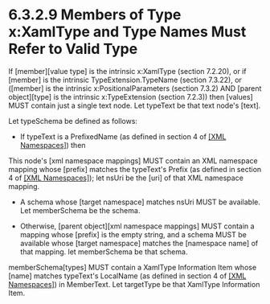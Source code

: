 <html dir="LTR" xmlns:mshelp="http://msdn.microsoft.com/mshelp" xmlns:ddue="http://ddue.schemas.microsoft.com/authoring/2003/5" xmlns:xlink="http://www.w3.org/1999/xlink" xmlns:tool="http://www.microsoft.com/tooltip"><body><input type="hidden" id="userDataCache" class="userDataStyle"><input type="hidden" id="hiddenScrollOffset"><img id="dropDownImage" style="display:none; height:0; width:0;" src="../local/drpdown.gif"><img id="dropDownHoverImage" style="display:none; height:0; width:0;" src="../local/drpdown_orange.gif"><img id="collapseImage" style="display:none; height:0; width:0;" src="../local/collapse.gif"><img id="expandImage" style="display:none; height:0; width:0;" src="../local/exp.gif"><img id="collapseAllImage" style="display:none; height:0; width:0;" src="../local/collall.gif"><img id="expandAllImage" style="display:none; height:0; width:0;" src="../local/expall.gif"><img id="copyImage" style="display:none; height:0; width:0;" src="../local/copycode.gif"><img id="copyHoverImage" style="display:none; height:0; width:0;" src="../local/copycodeHighlight.gif"><div id="header"><h1 class="heading">6.3.2.9 Members of Type x:XamlType and Type Names Must Refer to Valid Type</h1></div><div id="mainSection"><div id="mainBody"><div id="allHistory" class="saveHistory" onsave="saveAll()" onload="loadAll()"></div>




<p xmlns:wsd="http://wsdev.schemas.microsoft.com/authoring/2008/2" xmlns:msxsl="urn:schemas-microsoft-com:xslt" xmlns:script="urn:script" xmlns:build="urn:build">
<div id="sectionSection0" class="section" name="collapseableSection"><content xmlns="http://ddue.schemas.microsoft.com/authoring/2003/5" xmlns:wsd="http://wsdev.schemas.microsoft.com/authoring/2008/2" xmlns:msxsl="urn:schemas-microsoft-com:xslt" xmlns:script="urn:script" xmlns:build="urn:build">
				</content></div><div id="sectionSection1" class="section" name="collapseableSection"><content xmlns="http://ddue.schemas.microsoft.com/authoring/2003/5" xmlns:wsd="http://wsdev.schemas.microsoft.com/authoring/2008/2" xmlns:msxsl="urn:schemas-microsoft-com:xslt" xmlns:script="urn:script" xmlns:build="urn:build">
					<p xmlns="">If [member][value type] is the <mshelp:link keywords="d36c20b5-5644-4e4c-bce5-6151003997dd" tabindex="0">intrinsic x:XamlType (section </mshelp:link><mshelp:link keywords="d36c20b5-5644-4e4c-bce5-6151003997dd" tabindex="0">7.2.20</mshelp:link><mshelp:link keywords="d36c20b5-5644-4e4c-bce5-6151003997dd" tabindex="0">)</mshelp:link>, or if [member] is the intrinsic <mshelp:link keywords="839b088d-0eee-4905-ade6-85d5fd76f370" tabindex="0">TypeExtension.TypeName (section </mshelp:link><mshelp:link keywords="839b088d-0eee-4905-ade6-85d5fd76f370" tabindex="0">7.3.22</mshelp:link><mshelp:link keywords="839b088d-0eee-4905-ade6-85d5fd76f370" tabindex="0">)</mshelp:link>, or ([member] is the intrinsic <mshelp:link keywords="f8305e76-9dae-42d4-82c9-5cf26193e143" tabindex="0">x:PositionalParameters (section </mshelp:link><mshelp:link keywords="f8305e76-9dae-42d4-82c9-5cf26193e143" tabindex="0">7.3.2</mshelp:link><mshelp:link keywords="f8305e76-9dae-42d4-82c9-5cf26193e143" tabindex="0">)</mshelp:link> AND [parent object][type] is the intrinsic <mshelp:link keywords="dc20d3ab-6869-4415-8c6b-039b884f98ef" tabindex="0">x:TypeExtension (section </mshelp:link><mshelp:link keywords="dc20d3ab-6869-4415-8c6b-039b884f98ef" tabindex="0">7.2.3</mshelp:link><mshelp:link keywords="dc20d3ab-6869-4415-8c6b-039b884f98ef" tabindex="0">)</mshelp:link>) then [values] MUST contain just a single text node. Let typeText be that text node's [text].</p>
					<p xmlns="">Let typeSchema be defined as follows:</p>
					<ul xmlns=""><li class="unordered">
							<p class="BulletedList">If typeText is a PrefixedName (as defined in section 4 of <a href="http://go.microsoft.com/fwlink/?LinkId=90597" alt="" target="_blank"><linktext xmlns="http://ddue.schemas.microsoft.com/authoring/2003/5">[XML Namespaces]</linktext></a>) then</p>
						</li></ul>
					<p xmlns="">This node's [xml namespace mappings] MUST contain an XML namespace mapping whose [prefix] matches the typeText's Prefix (as defined in section 4 of <a href="http://go.microsoft.com/fwlink/?LinkId=90597" alt="" target="_blank"><linktext xmlns="http://ddue.schemas.microsoft.com/authoring/2003/5">[XML Namespaces]</linktext></a>); let nsUri be the [uri] of that XML namespace mapping.</p>
					<ul xmlns=""><li class="unordered">
							<p class="BulletedList">A schema whose [target namespace] matches nsUri MUST be available. Let memberSchema be the schema.</p>
						</li><li class="unordered">
							<p class="BulletedList">Otherwise, [parent object][xml namespace mappings] MUST contain a mapping whose [prefix] is the empty string, and a schema MUST be available whose [target namespace] matches the [namespace name] of that mapping. let memberSchema be that schema.</p>
						</li></ul>
					<p xmlns="">memberSchema[types] MUST contain a XamlType Information Item whose [name] matches typeText's LocalName (as defined in section 4 of <a href="http://go.microsoft.com/fwlink/?LinkId=90597" alt="" target="_blank"><linktext xmlns="http://ddue.schemas.microsoft.com/authoring/2003/5">[XML Namespaces]</linktext></a>) in MemberText. Let targetType be that <mshelp:link keywords="2c66ed32-eead-44a7-847d-baabda0d2856" tabindex="0">XamlType Information Item</mshelp:link>.</p>
				</content></div><!--[if gte IE 5]>
			<tool:tip element="languageFilterToolTip" avoidmouse="false"/>
		<![endif]--></div><a name="feedback"></a><span></span></div></body></html>
